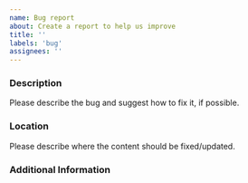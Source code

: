 ```yaml
---
name: Bug report
about: Create a report to help us improve
title: ''
labels: 'bug'
assignees: ''
---
```


### Description
Please describe the bug and suggest how to fix it, if possible.

### Location
Please describe where the content should be fixed/updated.

### Additional Information
